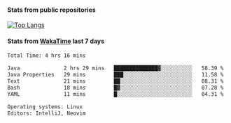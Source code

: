 #### Stats from public repositories

[![Top Langs](https://github-readme-stats.vercel.app/api/top-langs/?username=hyoghurt&layout=compact&exclude_repo=multiserver,docker_compose&langs_count=6)](https://github.com/anuraghazra/github-readme-stats)

#### Stats from [WakaTime](https://wakatime.com/@hyoghurt) last 7 days
<!--START_SECTION:waka-->

```txt
Total Time: 4 hrs 16 mins

Java              2 hrs 29 mins   ██████████████▓░░░░░░░░░░   58.39 %
Java Properties   29 mins         ███░░░░░░░░░░░░░░░░░░░░░░   11.58 %
Text              21 mins         ██░░░░░░░░░░░░░░░░░░░░░░░   08.31 %
Bash              18 mins         █▓░░░░░░░░░░░░░░░░░░░░░░░   07.28 %
YAML              11 mins         █░░░░░░░░░░░░░░░░░░░░░░░░   04.31 %

Operating systems: Linux
Editors: IntelliJ, Neovim
```

<!--END_SECTION:waka-->
